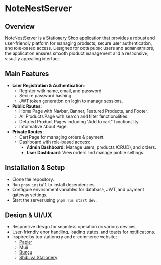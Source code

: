 # NoteNestServer

## Overview

NoteNestServer is a Stationery Shop application that provides a robust and user-friendly platform for managing products, secure user authentication, and role-based access. Designed for both public users and administrators, the application ensures smooth product management and a responsive, visually appealing interface.

## Main Features

- **User Registration & Authentication**:
  - Register with name, email, and password.
  - Secure password hashing.
  - JWT token generation on login to manage sessions.
- **Public Routes**:
  - Home Page with Navbar, Banner, Featured Products, and Footer.
  - All Products Page with search and filter functionalities.
  - Detailed Product Pages including "Add to cart" functionality.
  - Informative About Page.
- **Private Routes**:
  - Cart Page for managing orders & payment.
  - Dashboard with role-based access:
    - **Admin Dashboard**: Manage users, products (CRUD), and orders.
    - **User Dashboard**: View orders and manage profile settings.

## Installation & Setup

- Clone the repository.
- Run `pnpm install` to install dependencies.
- Configure environment variables for database, JWT, and payment gateway settings.
- Start the server using `pnpm run start:dev`.

## Design & UI/UX

- Responsive design for seamless operation on various devices.
- User-friendly error handling, loading states, and toasts for notifications.
- Inspired by top stationery and e-commerce websites:
  - [Papier](https://www.papier.com/us/stationery/)
  - [Muji](https://www.muji.us/collections/stationery)
  - [Bungu](https://bungu.store/collections/towels)
  - [Shibuya Stationery](https://shibuya-stationery.com/)
